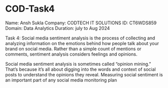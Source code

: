 # COD-Task4
Name: Ansh Sukla Company: CODTECH IT SOLUTIONS ID: CT6WDS859 Domain: Data Analytics Duration: july to Aug 2024 

Task 4: Social media sentiment analysis is the process of collecting and analyzing information on the emotions behind how people talk about your brand on social media. Rather than a simple count of mentions or comments, sentiment analysis considers feelings and opinions.

Social media sentiment analysis is sometimes called “opinion mining.” That’s because it’s all about digging into the words and context of social posts to understand the opinions they reveal. Measuring social sentiment is an important part of any social media monitoring plan
